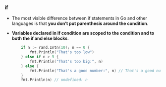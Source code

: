 ### if

- The most visible difference between if statements in Go and other languages is that **you don’t put parenthesis around the condition**.

- **Variables declared in if condition are scoped to the condition and to both the if and else blocks**.

    ```go
        if n := rand.Intn(10); n == 0 {
            fmt.Println("That's too low")
        } else if n > 5 {
            fmt.Println("That's too big:", n)
        } else {
            fmt.Println("That's a good number:", n) // That's a good number: 6
        }
        fmt.Println(n) // undefined: n
    ```